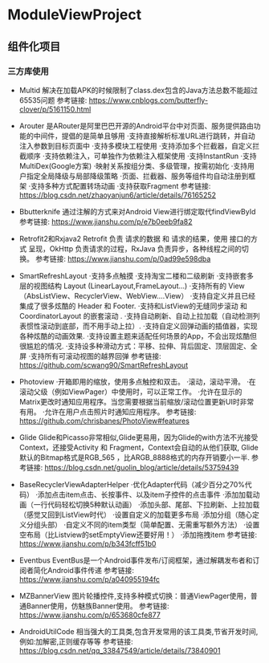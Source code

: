 # ModuleViewProject

## 组件化项目 

### 三方库使用

 * Multid
        解决在加载APK的时候限制了class.dex包含的Java方法总数不能超过65535问题
        参考链接: https://www.cnblogs.com/butterfly-clover/p/5161150.html

* Arouter
         是ARouter是阿里巴巴开源的Android平台中对页面、服务提供路由功能的中间件，提倡的是简单且够用
        ·支持直接解析标准URL进行跳转，并自动注入参数到目标页面中
        ·支持多模块工程使用
        ·支持添加多个拦截器，自定义拦截顺序
        ·支持依赖注入，可单独作为依赖注入框架使用
        ·支持InstantRun
        ·支持MultiDex(Google方案)
        ·映射关系按组分类、多级管理，按需初始化
        ·支持用户指定全局降级与局部降级策略
        ·页面、拦截器、服务等组件均自动注册到框架
        ·支持多种方式配置转场动画
        ·支持获取Fragment
         参考链接: https://blog.csdn.net/zhaoyanjun6/article/details/76165252

* Bbutterknife
        通过注解的方式来对Android View进行绑定取代findViewById
        参考链接: https://www.jianshu.com/p/e7b0eeb9fa82

* Retrofit2和Rxjava2
        Retrofit 负责 请求的数据 和 请求的结果，使用 接口的方式 呈现，OkHttp 负责请求的过程，RxJava 负责异步，各种线程之间的切换。
        参考链接: https://www.jianshu.com/p/0ad99e598dba

* SmartRefreshLayout
        ·支持多点触摸
        ·支持淘宝二楼和二级刷新
        ·支持嵌套多层的视图结构 Layout (LinearLayout,FrameLayout...)
        ·支持所有的 View（AbsListView、RecyclerView、WebView....View）
        ·支持自定义并且已经集成了很多炫酷的 Header 和 Footer.
        ·支持和ListView的无缝同步滚动 和 CoordinatorLayout 的嵌套滚动 .
        ·支持自动刷新、自动上拉加载（自动检测列表惯性滚动到底部，而不用手动上拉）.
        ·支持自定义回弹动画的插值器，实现各种炫酷的动画效果.
        ·支持设置主题来适配任何场景的App，不会出现炫酷但很尴尬的情况.
        ·支持设多种滑动方式：平移、拉伸、背后固定、顶层固定、全屏
        ·支持所有可滚动视图的越界回弹
         参考链接: https://github.com/scwang90/SmartRefreshLayout

* Photoview
        ·开箱即用的缩放，使用多点触控和双击。
        ·滚动，滚动平滑。
        ·在滚动父级（例如ViewPager）中使用时，可以正常工作。
        ·允许在显示的Matrix更改时通知应用程序。当您需要根据当前缩放/滚动位置更新UI时非常有用。
        ·允许在用户点击照片时通知应用程序。
         参考链接: https://github.com/chrisbanes/PhotoView#features

*  Glide
        Glide和Picasso非常相似,Glide更易用，因为Glide的with方法不光接受Context，还接受Activity 和 Fragment，Context会自动的从他们获取,
        Glide默认的Bitmap格式是RGB_565 ，比ARGB_8888格式的内存开销要小一半.
        参考链接: https://blog.csdn.net/guolin_blog/article/details/53759439

* BaseRecyclerViewAdapterHelper
        ·优化Adapter代码（减少百分之70%代码）
        ·添加点击item点击、长按事件、以及item子控件的点击事件
        ·添加加载动画（一行代码轻松切换5种默认动画）
        ·添加头部、尾部、下拉刷新、上拉加载（感觉又回到ListView时代）
        ·设置自定义的加载更多布局
        ·添加分组（随心定义分组头部）
        ·自定义不同的item类型（简单配置、无需重写额外方法）
        ·设置空布局（比Listview的setEmptyView还要好用！）
        ·添加拖拽item
         参考链接: https://www.jianshu.com/p/b343fcff51b0

* Eventbus
        EventBus是一个Android事件发布/订阅框架，通过解耦发布者和订阅者简化Android事件传递
        参考链接: https://www.jianshu.com/p/a040955194fc

* MZBannerView
        图片轮播控件,支持多种模式切换：普通ViewPager使用，普通Banner使用，仿魅族Banner使用。
        参考链接: https://www.jianshu.com/p/653680cfe877

* AndroidUtilCode
        相当强大的工具类,包含开发常用的该工具类,节省开发时间,例如:加解密,正则缓存等等
        参考链接: https://blog.csdn.net/qq_33847549/article/details/73840901